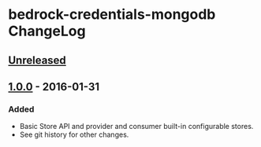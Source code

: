 # bedrock-credentials-mongodb ChangeLog

## [Unreleased]

## [1.0.0] - 2016-01-31

### Added
- Basic Store API and provider and consumer built-in configurable stores.
- See git history for other changes.

[Unreleased]: https://github.com/digitalbazaar/bedrock-credentials-mongodb/compare/1.0.0...HEAD
[1.0.0]: https://github.com/digitalbazaar/bedrock-credentials-mongodb/compare/0.0.0...1.0.0
